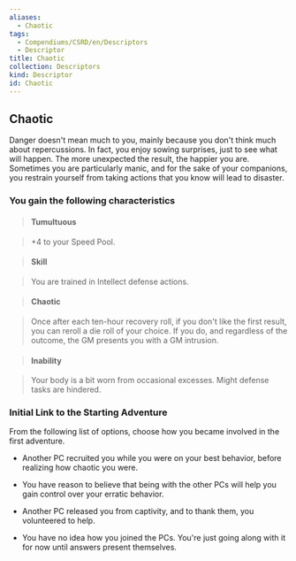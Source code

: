 ```yaml
---
aliases:
  - Chaotic
tags:
  - Compendiums/CSRD/en/Descriptors
  - Descriptor
title: Chaotic
collection: Descriptors
kind: Descriptor
id: Chaotic
---
```

## Chaotic    
Danger doesn't mean much to you, mainly because you don't think much about repercussions. In fact, you enjoy sowing surprises, just to see what will happen. The more unexpected the result, the happier you are. Sometimes you are particularly manic, and for the sake of your companions, you restrain yourself from taking actions that you know will lead to disaster.  
### You gain the following characteristics    
> #### Tumultuous  
> +4 to your Speed Pool.    
  
> #### Skill  
> You are trained in Intellect defense actions.    
  
> #### Chaotic  
> Once after each ten-hour recovery roll, if you don't like the first result, you can reroll a die roll of your choice. If you do, and regardless of the outcome, the GM presents you with a GM intrusion.    
  
> #### Inability  
> Your body is a bit worn from occasional excesses. Might defense tasks are hindered.    
  
### Initial Link to the Starting Adventure    
From the following list of options, choose how you became involved in the first adventure.    
- Another PC recruited you while you were on your best behavior, before realizing how chaotic you were.    
- You have reason to believe that being with the other PCs will help you gain control over your erratic behavior.    
- Another PC released you from captivity, and to thank them, you volunteered to help.    
- You have no idea how you joined the PCs. You're just going along with it for now until answers present themselves.  
